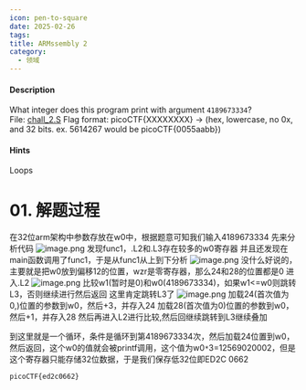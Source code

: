 ```yaml
---
icon: pen-to-square
date: 2025-02-26
tags: 
title: ARMssembly 2
category:
  - 领域
---
```

#### Description
What integer does this program print with argument `4189673334`? File: [chall_2.S](https://mercury.picoctf.net/static/5c0f1b8d9f0656c228ea0adb62cd5fbf/chall_2.S) Flag format: picoCTF{XXXXXXXX} -> (hex, lowercase, no 0x, and 32 bits. ex. 5614267 would be picoCTF{0055aabb})

#### Hints 
Loops
# 01. 解题过程
在32位arm架构中参数存放在w0中，根据题意可知我们输入4189673334
先来分析代码
![image.png](https://cdn.jsdelivr.net/gh/fakeppa/blog-img/20250226154444.png)
发现func1，.L2和.L3存在较多的w0寄存器
并且还发现在main函数调用了func1，于是从func1从上到下分析
![image.png](https://cdn.jsdelivr.net/gh/fakeppa/blog-img/20250226154805.png)
没什么好说的，主要就是把w0放到偏移12的位置，wzr是零寄存器，那么24和28的位置都是0
进入.L2
![image.png](https://cdn.jsdelivr.net/gh/fakeppa/blog-img/20250226155009.png)
比较w1(暂时是0)和w0(4189673334)，如果w1<=w0则跳转L3，否则继续进行然后返回
这里肯定跳转L3了
![image.png](https://cdn.jsdelivr.net/gh/fakeppa/blog-img/20250226155441.png)
加载24(首次值为0,)位置的参数到w0，然后+3，并存入24
加载28(首次值为0)位置的参数到w0，然后+1，并存入28
然后再进入L2进行比较,然后回继续跳转到L3继续叠加

到这里就是一个循环，条件是循环到第4189673334次，然后加载24位置到w0，然后返回，这个w0的值就会被printf调用，这个值为w0`*`3=12569020002，但是这个寄存器只能存储32位数据，于是我们保存低32位即ED2C 0662


```
picoCTF{ed2c0662}
```

